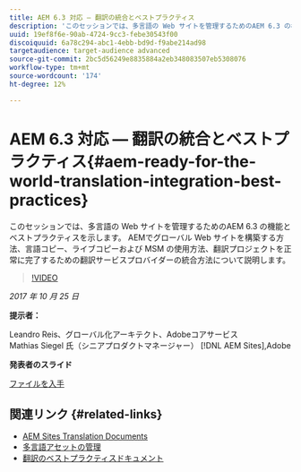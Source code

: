 ```yaml
---
title: AEM 6.3 対応 — 翻訳の統合とベストプラクティス
description: 'このセッションでは、多言語の Web サイトを管理するためのAEM 6.3 の機能とベストプラクティスを示します。 AEMでグローバル Web サイトを構築する方法、言語コピー、ライブコピーおよび MSM の使用方法、翻訳プロジェクトを正常に完了するための翻訳サービスプロバイダーの統合方法について説明します。 '
uuid: 19ef8f6e-90ab-4724-9cc3-febe30543f00
discoiquuid: 6a78c294-abc1-4ebb-bd9d-f9abe214ad98
targetaudience: target-audience advanced
source-git-commit: 2bc5d56249e8835884a2eb348083507eb5308076
workflow-type: tm+mt
source-wordcount: '174'
ht-degree: 12%

---
```



# AEM 6.3 対応 — 翻訳の統合とベストプラクティス{#aem-ready-for-the-world-translation-integration-best-practices}

このセッションでは、多言語の Web サイトを管理するためのAEM 6.3 の機能とベストプラクティスを示します。 AEMでグローバル Web サイトを構築する方法、言語コピー、ライブコピーおよび MSM の使用方法、翻訳プロジェクトを正常に完了するための翻訳サービスプロバイダーの統合方法について説明します。

>[!VIDEO](https://video.tv.adobe.com/v/21532/?quality=9)

*2017 年 10 月 25 日*

**提示者：**

Leandro Reis、グローバル化アーキテクト、Adobeコアサービス\
Mathias Siegel 氏（シニアプロダクトマネージャー） [!DNL AEM Sites],Adobe

**発表者のスライド**

[ファイルを入手](assets/immerse-2017-translationpresentation-rev1.pdf)

## 関連リンク {#related-links}

* [AEM Sites Translation Documents](https://docs.adobe.com/docs/en/aem/6-3/administer/sites/translation.html)
* [多言語アセットの管理](https://docs.adobe.com/docs/ja/aem/6-3/author/assets/managing-assets-touch-ui/multilingual-assets.html)
* [翻訳のベストプラクティスドキュメント](https://docs.adobe.com/docs/en/aem/6-3/administer/sites/translation/tc-bp.html)